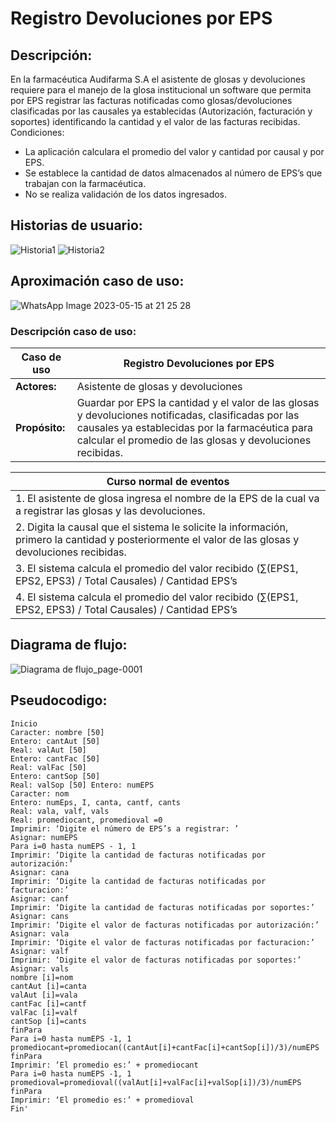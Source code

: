 # Registro Devoluciones por EPS
## Descripción:

En la farmacéutica Audifarma S.A el asistente de glosas y devoluciones requiere para el manejo de la glosa institucional un software que permita por EPS registrar las facturas notificadas como glosas/devoluciones clasificadas por las causales ya establecidas (Autorización, facturación y soportes) identificando la cantidad y el valor de las facturas recibidas.
Condiciones:
-	La aplicación calculara el promedio del valor y cantidad por causal y por EPS.
-	Se establece la cantidad de datos almacenados al número de EPS’s que trabajan con la farmacéutica.
-	No se realiza validación de los datos ingresados.

## Historias de usuario:

![Historia1](https://github.com/maangelicat/ed2a1.github.io/assets/128763241/22827cfa-0f83-4acf-86ea-863d54f287fc)
![Historia2](https://github.com/maangelicat/ed2a1.github.io/assets/128763241/20c7a381-8143-478b-8c49-44fee5512136)

## Aproximación caso de uso:
![WhatsApp Image 2023-05-15 at 21 25 28](https://github.com/maangelicat/ed2a1.github.io/assets/128763241/69b1ca3d-e631-4efd-83ee-868c7ca8c178)

### Descripción caso de uso:

| **Caso de uso** | Registro Devoluciones por EPS |
|----------|----------|
| **Actores:**    |  Asistente de glosas y devoluciones  |
| **Propósito:**   |  Guardar por EPS la cantidad y el valor de las glosas y devoluciones notificadas, clasificadas por las causales ya establecidas por la farmacéutica para calcular el promedio de las glosas y devoluciones recibidas.    |


| **Curso normal de eventos** |
|----------|
| 1. El asistente de glosa ingresa el nombre de la EPS de la cual va a registrar las glosas y las devoluciones. |
| 2. Digita la causal que el sistema le solicite la información, primero la cantidad y posteriormente el valor de las glosas y devoluciones recibidas. |
|3.  El sistema calcula el promedio del valor recibido (∑(EPS1, EPS2, EPS3) / Total Causales) / Cantidad EPS’s |
|4.  El sistema calcula el promedio del valor recibido (∑(EPS1, EPS2, EPS3) / Total Causales) / Cantidad EPS’s |

## Diagrama de flujo:

![Diagrama de flujo_page-0001](https://github.com/maangelicat/ed2a1.github.io/assets/128763241/dd82f386-36e9-4788-803b-73edbf28c410)


## Pseudocodigo:

    Inicio
    Caracter: nombre [50]
    Entero: cantAut [50]
    Real: valAut [50]
    Entero: cantFac [50]
    Real: valFac [50]
    Entero: cantSop [50]
    Real: valSop [50] Entero: numEPS
    Caracter: nom
    Entero: numEps, I, canta, cantf, cants
    Real: vala, valf, vals
    Real: promediocant, promedioval =0
    Imprimir: ‘Digite el número de EPS’s a registrar: ’
    Asignar: numEPS
    Para i=0 hasta numEPS - 1, 1
    Imprimir: ‘Digite la cantidad de facturas notificadas por autorización:’
    Asignar: cana
    Imprimir: ‘Digite la cantidad de facturas notificadas por facturacion:’
    Asignar: canf
    Imprimir: ‘Digite la cantidad de facturas notificadas por soportes:’
    Asignar: cans
    Imprimir: ‘Digite el valor de facturas notificadas por autorización:’
    Asignar: vala
    Imprimir: ‘Digite el valor de facturas notificadas por facturacion:’
    Asignar: valf
    Imprimir: ‘Digite el valor de facturas notificadas por soportes:’
    Asignar: vals
    nombre [i]=nom
    cantAut [i]=canta
    valAut [i]=vala
    cantFac [i]=cantf
    valFac [i]=valf
    cantSop [i]=cants
    finPara
    Para i=0 hasta numEPS -1, 1
    promediocant=promediocan((cantAut[i]+cantFac[i]+cantSop[i])/3)/numEPS
    finPara
    Imprimir: ‘El promedio es:’ + promediocant
    Para i=0 hasta numEPS -1, 1
    promedioval=promedioval((valAut[i]+valFac[i]+valSop[i])/3)/numEPS
    finPara
    Imprimir: ‘El promedio es:’ + promedioval
    Fin'

